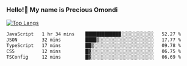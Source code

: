 ### Hello!👋 My name is Precious Omondi 

[![Top Langs](https://github-readme-stats.vercel.app/api/top-langs/?username=Presho99&langs_count=8&theme=dark)](https://github.com/Presho99/github-readme-stats)



<!--START_SECTION:waka-->

```txt
JavaScript   1 hr 34 mins    █████████████░░░░░░░░░░░░   52.27 %
JSON         32 mins         ████▒░░░░░░░░░░░░░░░░░░░░   17.77 %
TypeScript   17 mins         ██▒░░░░░░░░░░░░░░░░░░░░░░   09.78 %
CSS          12 mins         █▓░░░░░░░░░░░░░░░░░░░░░░░   06.75 %
TSConfig     12 mins         █▓░░░░░░░░░░░░░░░░░░░░░░░   06.69 %
```

<!--END_SECTION:waka-->

